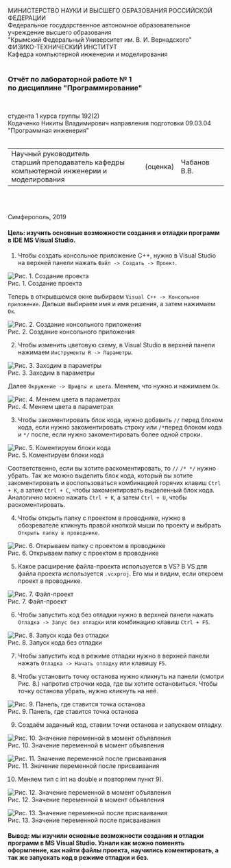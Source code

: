 МИНИСТЕРСТВО НАУКИ  И ВЫСШЕГО ОБРАЗОВАНИЯ РОССИЙСКОЙ ФЕДЕРАЦИИ  
Федеральное государственное автономное образовательное учреждение высшего образования  
"Крымский Федеральный Университет им. В. И. Вернадского"  
ФИЗИКО-ТЕХНИЧЕСКИЙ ИНСТИТУТ  
Кафедра компьютерной инженерии и моделирования
<br/><br/>

### Отчёт по лабораторной работе № 1<br/> по дисциплине "Программирование"
<br/>

студента 1 курса группы 192(2)  
Кодаченко Никиты Владимирович
направления подготовки 09.03.04 "Программная инженерия"  
<br/>

<table>
<tr><td>Научный руководитель<br/> старший преподаватель кафедры<br/> компьютерной инженерии и моделирования</td>
<td>(оценка)</td>
<td>Чабанов В.В.</td>
</tr>
</table>
<br/><br/>

Симферополь, 2019

#### Цель: изучить основные возможности создания и отладки программ в IDE MS Visual Studio.

1) Чтобы создать консольное приложение C++, нужно в Visual Studio на верхней панели нажать `Файл -> Создать -> Проект`.

![](https://github.com/NikitaGitHub19/githubkfu/blob/master/Lab1/Screenshots/Screenshot_1.png "Рис. 1. Создание проекта")
 </br>Рис. 1. Создание проекта

Теперь в открывшемся окне выбираем `Visual C++ -> Консольное приложение`. Дальше выбираем имя и имя решения, а затем нажимаем `Oк`.

![](https://github.com/NikitaGitHub19/githubkfu/blob/master/Lab1/Screenshots/Screenshot_2.png "Рис. 2. Создание консольного приложения")
</br>Рис. 2. Создание консольного приложения

2) Чтобы изменить цветовую схему, в Visual Studio в верхней панели нажимаем `Инструменты R -> Параметры`.

![](https://github.com/NikitaGitHub19/githubkfu/blob/master/Lab1/Screenshots/Screenshot_3.png?raw=true "Рис. 3. Заходим в параметры")
</br>Рис. 3. Заходим в параметры

Далее `Окружение -> Шрифты и цвета`. Меняем, что нужно и нажимаем `Ок`.

![](https://github.com/NikitaGitHub19/githubkfu/blob/master/Lab1/Screenshots/Screenshot_4.png "Рис. 4. Меняем цвета в параметрах")
</br>Рис. 4. Меняем цвета в параметрах

3) Чтобы закоментировать блок кода, нужно добавить `//` перед блоком кода, если нужно закоментировать строку или `/*`перед блоком кода и `*/` после, если нужно закоментировать более одной строки. 

![](https://github.com/NikitaGitHub19/githubkfu/blob/master/Lab1/Screenshots/Screenshot_5.png "Рис. 5. Коментируем блоки кода")
</br>Рис. 5. Коментируем блоки кода

Соответственно, если вы хотите раскоментировать, то `//` `/* */` нужно убрать. 
Так же можно выделить блок кода, который вы хотите закоментировать и воспользоваться комбинацией горячих клавиш `Ctrl + K`, а затем `Ctrl + C`, чтобы закоментировать выделенный блок кода. Аналогично можно нажать `Ctrl + K`, а затем `Ctrl + U`, чтобы раскоментировать.

4) Чтобы открыть папку с проектом в проводнике, нужно в обозревателе кликнуть правой кнопкой мыши по проекту и выбрать `Открыть папку в проводнике`.

![](https://github.com/NikitaGitHub19/githubkfu/blob/master/Lab1/Screenshots/Screenshot_6.png?raw=true "Рис. 6. Открываем папку с проектом в проводнике")
</br>Рис. 6. Открываем папку с проектом в проводнике

5) Какое расширение файла-проекта используется в VS? В VS для файла проекта используется `.vсxproj`. Его мы и видим, если откроем проект в проводнике.

![](https://github.com/NikitaGitHub19/githubkfu/blob/master/Lab1/Screenshots/Screenshot_7.png?raw=true "Рис. 7. Файл-проект")
</br>Рис. 7. Файл-проект

6) Чтобы запустить код без отладки нужно в верхней панели нажать `Отладка -> Запус без отладки` или комбинацию клавиш `Ctrl + F5`.

![](https://github.com/NikitaGitHub19/githubkfu/blob/master/Lab1/Screenshots/Screenshot_9.png?raw=true "Рис. 8. Запуск кода без отладки")
</br>Рис. 8. Запуск кода без отладки

7) Чтобы запустить код в режиме отладки нужно в верхней панели нажать `Отладка -> Начать отладку` или клавишу `F5`.

8) Чтобы установить точку останова нужно кликнуть на панели (смотри Рис. 8.) напротив строчки кода, где вы хотите остановиться. Чтобы точку останова убрать, нужно кликнуть на неё.

![](https://github.com/NikitaGitHub19/githubkfu/blob/master/Lab1/Screenshots/Screenshot_10.png?raw=true "Рис. 9. Панель, где ставится точка останова")
</br>Рис. 9. Панель, где ставится точка останова

9) Создаём заданный код, ставим точки останова и запускаем отладку.

![](https://github.com/NikitaGitHub19/githubkfu/blob/master/Lab1/Screenshots/Screenshot_12.png?raw=true "Рис. 10. Значение переменной в момент объявления")
</br>Рис. 10. Значение переменной в момент объявления

![](https://github.com/NikitaGitHub19/Practice/blob/master/Lab1/Screenshots/Screenshot_13.png?raw=true "Рис. 11. Значение переменной после присваивания")
</br>Рис. 11. Значение переменной после присваивания

10) Меняем тип с int на double и повторяем пункт 9).

![](https://github.com/NikitaGitHub19/Practice/blob/master/Lab1/Screenshots/Screenshot_14.png?raw=true "Рис. 12. Значение переменной в момент объявления")
</br>Рис. 12. Значение переменной в момент объявления

![](https://github.com/NikitaGitHub19/Practice/blob/master/Lab1/Screenshots/Screenshot_15.png?raw=true "Рис. 13. Значение переменной после присваивания")
</br>Рис. 13. Значение переменной после присваивания

#### Вывод: мы изучили основные возможности создания и отладки программ в MS Visual Studio. Узнали как можно поменять оформление, как найти файлы проекта, научились коментировать, а так же запускать код в режиме отладки и без.
